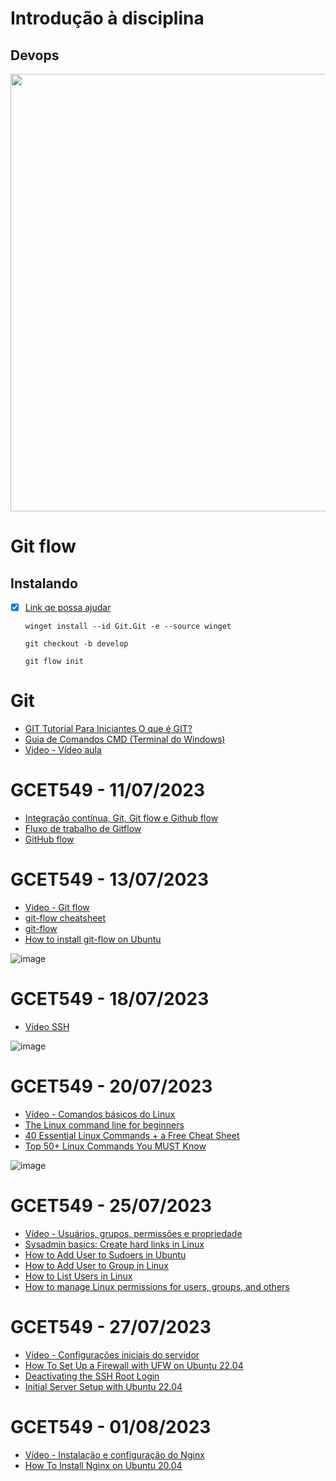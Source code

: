 # Introdução à disciplina

## Devops

<div align="center">
  <img src="https://img.mandic.com.br/blog/2018/02/devops-process.png" width="700px"/>
</div>

# Git flow 

## Instalando 

- [x] <a href="https://www.alura.com.br/artigos/git-flow-o-que-e-como-quando-utilizar?gclid=CjwKCAjwtuOlBhBREiwA7agf1q8wLEatVuQSizLqItbSgxdPU4UYxbptP8zW8GQ1nxBNaa6cPrmY7BoCrGYQAvD_BwE">Link qe possa ajudar</a>

      winget install --id Git.Git -e --source winget

      git checkout -b develop

      git flow init

# Git

- <a href="https://www.hostinger.com.br/tutoriais/tutorial-do-git-basics-introducao?authuser=0">GIT Tutorial Para Iniciantes O que é GIT?</a>
- <a href="https://www.uniaogeek.com.br/guia-de-comandos-cmd-terminal-do-windows/?authuser=0">Guia de Comandos CMD (Terminal do Windows)</a>
- <a href="https://www.youtube.com/watch?v=Q41rqjtKtqk">Video - Vídeo aula</a>

# GCET549 - 11/07/2023

- <a href="https://www.youtube.com/watch?v=HFq8XtadwK8">Integração contínua, Git, Git flow e Github flow</a>
- <a href="https://www.atlassian.com/br/git/tutorials/comparing-workflows/gitflow-workflow">Fluxo de trabalho de Gitflow</a>
- <a href="https://docs.github.com/en/get-started/quickstart/github-flow">GitHub flow</a>

# GCET549 - 13/07/2023

- <a href="https://www.youtube.com/watch?v=JyZKqQP1plk">Video - Git flow</a>
- <a href="https://danielkummer.github.io/git-flow-cheatsheet/">git-flow cheatsheet</a>
- <a href="https://www.npmjs.com/package/git-flow">git-flow</a>
- <a href="https://howtoinstall.co/en/git-flow">How to install git-flow on Ubuntu</a>


![image](https://github.com/jeovanedossantossantos/ENGENHARIA-DE-SOFTWARE-2/assets/60934938/8ba7bcd4-e0d9-4f5f-97f9-954802beefaa)

# GCET549 - 18/07/2023

- <a href="https://www.youtube.com/watch?v=upbDKCRJDxQ"> Vídeo SSH</a>


![image](https://github.com/jeovanedossantossantos/ENGENHARIA-DE-SOFTWARE-2/assets/60934938/f0b7c187-99a3-4127-8475-3c9c61470dbe)

# GCET549 - 20/07/2023

- <a href="https://www.youtube.com/watch?v=BB3wCn1oBhg">Vídeo - Comandos básicos do Linux</a>
- <a href="https://ubuntu.com/tutorials/command-line-for-beginners#1-overview">The Linux command line for beginners</a>
- <a href="https://www.hostinger.com/tutorials/linux-commands">40 Essential Linux Commands + a Free Cheat Sheet</a>
- <a href="https://www.digitalocean.com/community/tutorials/linux-commands">Top 50+ Linux Commands You MUST Know</a>


![image](https://github.com/jeovanedossantossantos/ENGENHARIA-DE-SOFTWARE-2/assets/60934938/5a9267c9-d9ef-4f55-a4af-1ee1a9bf1ad5)

# GCET549 - 25/07/2023

- <a href="https://www.youtube.com/watch?v=EIvts9a7fpw">Vídeo - Usuários, grupos, permissões e propriedade</a>
- <a href="https://www.redhat.com/sysadmin/hard-links-linux?authuser=0">Sysadmin basics: Create hard links in Linux</a>
- <a href="https://linuxize.com/post/how-to-add-user-to-sudoers-in-ubuntu/">How to Add User to Sudoers in Ubuntu</a>
- <a href="https://linuxize.com/post/how-to-add-user-to-group-in-linux/">How to Add User to Group in Linux</a>
- <a href="https://linuxize.com/post/how-to-list-users-in-linux/">How to List Users in Linux</a>
- <a href="https://www.redhat.com/sysadmin/manage-permissions">How to manage Linux permissions for users, groups, and others</a>

# GCET549 - 27/07/2023

- <a href="https://www.youtube.com/watch?v=2fftqXrVTRY"> Vídeo - Configurações iniciais do servidor </a>
- <a href="https://www.digitalocean.com/community/tutorials/how-to-set-up-a-firewall-with-ufw-on-ubuntu-22-04?authuser=0">How To Set Up a Firewall with UFW on Ubuntu 22.04</a>
- <a href="https://www.ionos.com/help/server-cloud-infrastructure/getting-started/important-security-information-for-your-server/deactivating-the-ssh-root-login/">Deactivating the SSH Root Login</a>
- <a href="https://www.digitalocean.com/community/tutorials/initial-server-setup-with-ubuntu-22-04">Initial Server Setup with Ubuntu 22.04</a>

# GCET549 - 01/08/2023

- <a href="https://www.youtube.com/watch?v=fKAxO_8rsAk">Vídeo - Instalação e configuração do Nginx</a>
- <a href="https://www.digitalocean.com/community/tutorials/how-to-install-nginx-on-ubuntu-20-04">How To Install Nginx on Ubuntu 20.04</a>
